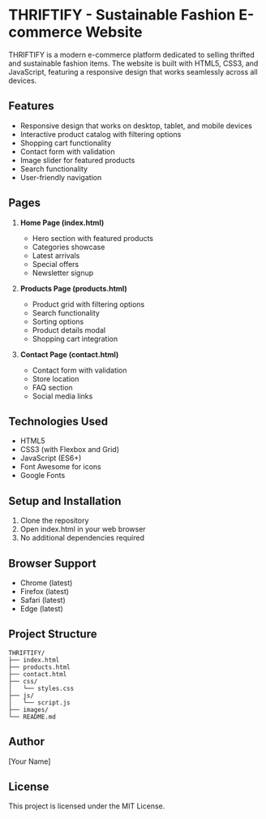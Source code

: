# THRIFTIFY - Sustainable Fashion E-commerce Website

THRIFTIFY is a modern e-commerce platform dedicated to selling thrifted and sustainable fashion items. The website is built with HTML5, CSS3, and JavaScript, featuring a responsive design that works seamlessly across all devices.

## Features

- Responsive design that works on desktop, tablet, and mobile devices
- Interactive product catalog with filtering options
- Shopping cart functionality
- Contact form with validation
- Image slider for featured products
- Search functionality
- User-friendly navigation

## Pages

1. **Home Page (index.html)**
   - Hero section with featured products
   - Categories showcase
   - Latest arrivals
   - Special offers
   - Newsletter signup

2. **Products Page (products.html)**
   - Product grid with filtering options
   - Search functionality
   - Sorting options
   - Product details modal
   - Shopping cart integration

3. **Contact Page (contact.html)**
   - Contact form with validation
   - Store location
   - FAQ section
   - Social media links

## Technologies Used

- HTML5
- CSS3 (with Flexbox and Grid)
- JavaScript (ES6+)
- Font Awesome for icons
- Google Fonts

## Setup and Installation

1. Clone the repository
2. Open index.html in your web browser
3. No additional dependencies required

## Browser Support

- Chrome (latest)
- Firefox (latest)
- Safari (latest)
- Edge (latest)

## Project Structure

```
THRIFTIFY/
├── index.html
├── products.html
├── contact.html
├── css/
│   └── styles.css
├── js/
│   └── script.js
├── images/
└── README.md
```

## Author

[Your Name]

## License

This project is licensed under the MIT License. 